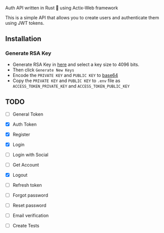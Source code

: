 Auth API written in Rust 🦀 using Actix-Web framework

This is a simple API that allows you to create users and authenticate them using JWT tokens.



## Installation

### Generate RSA Key
- Generate RSA Key in [here](https://travistidwell.com/jsencrypt/demo/) and select a key size to 4096 bits.
- Then click `Generate New Keys`
- Encode the `PRIVATE KEY` and `PUBLIC KEY` to [base64](https://www.base64encode.org/)
- Copy the `PRIVATE KEY` and `PUBLIC KEY` to `.env` file as `ACCESS_TOKEN_PRIVATE_KEY` and `ACCESS_TOKEN_PUBLIC_KEY`


## TODO

- [ ] General Token
- [x] Auth Token
- [x] Register
- [x] Login
- [ ] Login with Social
- [ ] Get Account
- [x] Logout
- [ ] Refresh token
- [ ] Forgot password
- [ ] Reset password
- [ ] Email verification
- [ ] Create Tests


